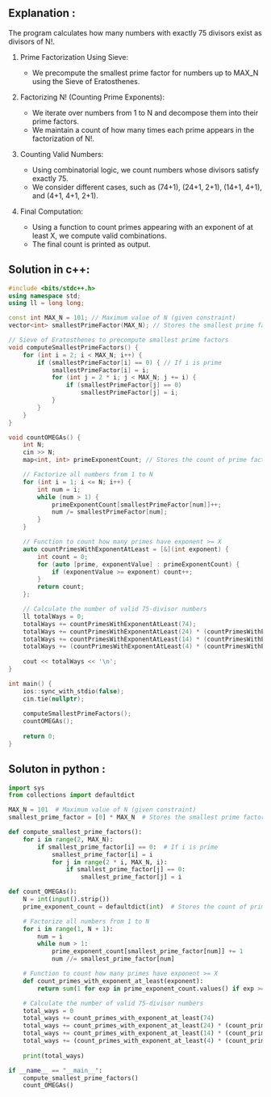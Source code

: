 ## Explanation : 


The program calculates how many numbers with exactly 75 divisors exist as divisors of N!.

1. Prime Factorization Using Sieve:
	- We precompute the smallest prime factor for numbers up to MAX_N using the Sieve of Eratosthenes.
    
 2. Factorizing N! (Counting Prime Exponents):
    - We iterate over numbers from 1 to N and decompose them into their prime factors.
    - We maintain a count of how many times each prime appears in the factorization of N!.
    
 3. Counting Valid Numbers:
    - Using combinatorial logic, we count numbers whose divisors satisfy exactly 75.
    - We consider different cases, such as (74+1), (24+1, 2+1), (14+1, 4+1), and (4+1, 4+1, 2+1).
    
 4. Final Computation:
    - Using a function to count primes appearing with an exponent of at least X, we compute valid combinations.
    - The final count is printed as output.


## Solution in c++:


```cpp	
#include <bits/stdc++.h>
using namespace std;
using ll = long long;

const int MAX_N = 101; // Maximum value of N (given constraint)
vector<int> smallestPrimeFactor(MAX_N); // Stores the smallest prime factor for each number

// Sieve of Eratosthenes to precompute smallest prime factors
void computeSmallestPrimeFactors() {
    for (int i = 2; i < MAX_N; i++) {
        if (smallestPrimeFactor[i] == 0) { // If i is prime
            smallestPrimeFactor[i] = i;
            for (int j = 2 * i; j < MAX_N; j += i) {
                if (smallestPrimeFactor[j] == 0) 
                    smallestPrimeFactor[j] = i;
            }
        }
    }
}

void countOMEGAs() {
    int N;
    cin >> N;
    map<int, int> primeExponentCount; // Stores the count of prime factors in N!

    // Factorize all numbers from 1 to N
    for (int i = 1; i <= N; i++) {
        int num = i;
        while (num > 1) {
            primeExponentCount[smallestPrimeFactor[num]]++;
            num /= smallestPrimeFactor[num];
        }
    }

    // Function to count how many primes have exponent >= X
    auto countPrimesWithExponentAtLeast = [&](int exponent) {
        int count = 0;
        for (auto [prime, exponentValue] : primeExponentCount) {
            if (exponentValue >= exponent) count++;
        }
        return count;
    };

    // Calculate the number of valid 75-divisor numbers
    ll totalWays = 0;
    totalWays += countPrimesWithExponentAtLeast(74);
    totalWays += countPrimesWithExponentAtLeast(24) * (countPrimesWithExponentAtLeast(2) - 1);
    totalWays += countPrimesWithExponentAtLeast(14) * (countPrimesWithExponentAtLeast(4) - 1);
    totalWays += (countPrimesWithExponentAtLeast(4) * (countPrimesWithExponentAtLeast(4) - 1) / 2) * (countPrimesWithExponentAtLeast(2) - 2);
    
    cout << totalWays << '\n';
}

int main() {
    ios::sync_with_stdio(false);
    cin.tie(nullptr);
    
    computeSmallestPrimeFactors(); 
    countOMEGAs();
    
    return 0;
}
```





## Soluton in python : 
```python
import sys
from collections import defaultdict

MAX_N = 101  # Maximum value of N (given constraint)
smallest_prime_factor = [0] * MAX_N  # Stores the smallest prime factor for each number

def compute_smallest_prime_factors():
    for i in range(2, MAX_N):
        if smallest_prime_factor[i] == 0:  # If i is prime
            smallest_prime_factor[i] = i
            for j in range(2 * i, MAX_N, i):
                if smallest_prime_factor[j] == 0:
                    smallest_prime_factor[j] = i

def count_OMEGAs():
    N = int(input().strip())
    prime_exponent_count = defaultdict(int)  # Stores the count of prime factors in N!

    # Factorize all numbers from 1 to N
    for i in range(1, N + 1):
        num = i
        while num > 1:
            prime_exponent_count[smallest_prime_factor[num]] += 1
            num //= smallest_prime_factor[num]

    # Function to count how many primes have exponent >= X
    def count_primes_with_exponent_at_least(exponent):
        return sum(1 for exp in prime_exponent_count.values() if exp >= exponent)

    # Calculate the number of valid 75-divisor numbers
    total_ways = 0
    total_ways += count_primes_with_exponent_at_least(74)
    total_ways += count_primes_with_exponent_at_least(24) * (count_primes_with_exponent_at_least(2) - 1)
    total_ways += count_primes_with_exponent_at_least(14) * (count_primes_with_exponent_at_least(4) - 1)
    total_ways += (count_primes_with_exponent_at_least(4) * (count_primes_with_exponent_at_least(4) - 1) // 2) * (count_primes_with_exponent_at_least(2) - 2)
    
    print(total_ways)

if __name__ == "__main__":
    compute_smallest_prime_factors()
    count_OMEGAs()
```